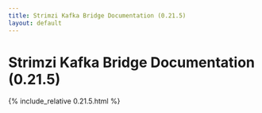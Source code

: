 ```yaml
---
title: Strimzi Kafka Bridge Documentation (0.21.5)
layout: default
---
```


<h1 >Strimzi Kafka Bridge Documentation (0.21.5)</h1>

{% include_relative 0.21.5.html %}
